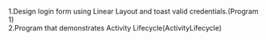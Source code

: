 1.Design login form using Linear Layout and toast valid credentials.(Program 1)<br>
2.Program that demonstrates Activity Lifecycle(ActivityLifecycle)

